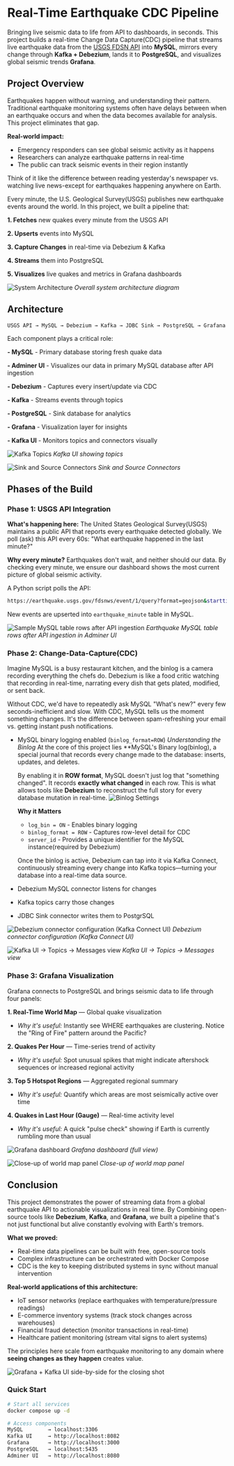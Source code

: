 # Real-Time Earthquake CDC Pipeline

Bringing live seismic data to life from API to dashboards, in seconds. This project builds a real-time Change Data Capture(CDC) pipeline that streams live earthquake data from the [USGS FDSN API](https://earthquake.usgs.gov/fdsnws/event/1/) into **MySQL**, mirrors every change through **Kafka + Debezium**, lands it to **PostgreSQL**, and visualizes global seismic trends **Grafana**.

## Project Overview

Earthquakes happen without warning, and understanding their pattern. Traditional earthquake monitoring systems often have delays between when an earthquake occurs and when the data becomes available for analysis. This project eliminates that gap.

**Real-world impact:**
- Emergency responders can see global seismic activity as it happens
- Researchers can analyze earthquake patterns in real-time
- The public can track seismic events in their region instantly

Think of it like the difference between reading yesterday's newspaper vs. watching live news-except for earthquakes happening anywhere on Earth.

Every minute, the U.S. Geological Survey(USGS) publishes new earthquake events around the world.
In this project, we built a pipeline that:

**1. Fetches** new quakes every minute from the USGS API

**2. Upserts** events into MySQL

**3. Capture Changes** in real-time via Debezium & Kafka

**4. Streams** them into PostgreSQL

**5. Visualizes** live quakes and metrics in Grafana dashboards

![System Architecture](images/architecture.png)
*Overall system architecture diagram*

## Architecture
```
USGS API → MySQL → Debezium → Kafka → JDBC Sink → PostgreSQL → Grafana

```
Each component plays a critical role:

**- MySQL** - Primary database storing fresh quake data

**- Adminer UI** - Visualizes our data in primary MySQL database after API ingestion

**- Debezium** - Captures every insert/update via CDC

**- Kafka** - Streams events through topics

**- PostgreSQL** - Sink database for analytics

**- Grafana** - Visualization layer for insights

**- Kafka UI** - Monitors topics and connectors visually

![Kafka Topics](images/kafka_topics.png)
*Kafka UI showing topics*

![Sink and Source Connectors](images/connectors.png)
*Sink and Source Connectors*

## Phases of the Build
### Phase 1: USGS API Integration

**What's happening here:** The United States Geological Survey(USGS) maintains a public API that reports every earthquake detected globally. We poll (ask) this API every 60s: "What earthquake happened in the last minute?"

**Why every minute?** Earthquakes don't wait, and neither should our data. By checking every minute, we ensure our dashboard shows the most current picture of global seismic activity.

A Python script polls the API:
```bash
https://earthquake.usgs.gov/fdsnws/event/1/query?format=geojson&starttime={NOW-1min}&endtime={NOW}

```
New events are upserted into `earthquake_minute` table in MySQL.

![Sample MySQL table rows after API ingestion](images/mysql_data.png)
*Earthquake MySQL table rows after API ingestion in Adminer UI*

### Phase 2: Change-Data-Capture(CDC)
Imagine MySQL is a busy restaurant kitchen, and the binlog is a camera recording everything the chefs do. Debezium is like a food critic watching that recording in real-time, narrating every dish that gets plated, modified, or sent back.

Without CDC, we'd have to repeatedly ask MySQL "What's new?" every few seconds-inefficient and slow. With CDC, MySQL tells us the moment something changes. It's the difference between spam-refreshing your email vs. getting instant push notifications.

- MySQL binary logging enabled (`binlog_format=ROW`)
    *Understanding the Binlog*
    At the core of this project lies **MySQL's Binary log(binlog), a special journal that records every change made to the database: inserts, updates, and deletes.

    By enabling it in **ROW format**, MySQL doesn't just log that "something changed". It records **exactly what changed** in each row. This is what allows tools like **Debezium** to reconstruct the full story for every database mutation in real-time.
    ![Binlog Settings](images/binlog.png)

    **Why it Matters**
    - `log_bin = ON` - Enables binary logging
    - `binlog_format = ROW` - Captures row-level detail for CDC
    - `server_id` - Provides a unique identifier for the MySQL instance(required by Debezium)

    Once the binlog is active, Debezium can tap into it via Kafka Connect, continuously streaming every change into Kafka topics—turning your database into a real-time data source.

- Debezium MySQL connector listens for changes
- Kafka topics carry those changes
- JDBC Sink connector writes them to PostgrSQL

![Debezium connector configuration (Kafka Connect UI)](images/sink_connector.png)
*Debezium connector configuration (Kafka Connect UI)*

![Kafka UI → Topics → Messages view](images/kafka_messages.png)
*Kafka UI → Topics → Messages view*

### Phase 3: Grafana Visualization
Grafana connects to PostgreSQL and brings seismic data to life through four panels:

**1. Real-Time World Map** — Global quake visualization
   - *Why it's useful:* Instantly see WHERE earthquakes are clustering. Notice the "Ring of Fire" pattern around the Pacific?

**2. Quakes Per Hour** — Time-series trend of activity
   - *Why it's useful:* Spot unusual spikes that might indicate aftershock sequences or increased regional activity

**3. Top 5 Hotspot Regions** — Aggregated regional summary
   - *Why it's useful:* Quantify which areas are most seismically active over time

**4. Quakes in Last Hour (Gauge)** — Real-time activity level
   - *Why it's useful:* A quick "pulse check" showing if Earth is currently rumbling more than usual

![Grafana dashboard](images/grafana_dashboard.png)
*Grafana dashboard (full view)*

![Close-up of world map panel](images/world_map.png)
*Close-up of world map panel*

## Conclusion
This project demonstrates the power of streaming data from a global earthquake API to actionable visualizations in real time.
By Combining open-source tools like **Debezium**, **Kafka**, and **Grafana**, we built a pipeline that's not just functional but alive constantly evolving with Earth's tremors.

**What we proved:**
- Real-time data pipelines can be built with free, open-source tools
- Complex infrastructure can be orchestrated with Docker Compose
- CDC is the key to keeping distributed systems in sync without manual intervention

**Real-world applications of this architecture:**
- IoT sensor networks (replace earthquakes with temperature/pressure readings)
- E-commerce inventory systems (track stock changes across warehouses)
- Financial fraud detection (monitor transactions in real-time)
- Healthcare patient monitoring (stream vital signs to alert systems)

The principles here scale from earthquake monitoring to any domain where **seeing changes as they happen** creates value.

![Grafana + Kafka UI side-by-side for the closing shot](images/final_shot.png)

### Quick Start
```bash
# Start all services
docker compose up -d

# Access components
MySQL        → localhost:3306
Kafka UI     → http://localhost:8082
Grafana      → http://localhost:3000
PostgreSQL   → localhost:5435
Adminer UI   → http://localhost:8080
```